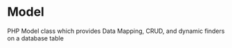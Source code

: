 Model
=====

PHP Model class which provides Data Mapping, CRUD, and dynamic finders on a database table